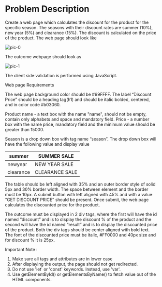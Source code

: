 # Problem Description

Create a web page which calculates the discount for the product for the specific season. The seasons with their discount rates are summer (10%), new year (5%) and clearance (15%). The discount is calculated on the price of the product. The web page should look like

![pic-0](//Web/gitignore/ReferenceImages/HTML/samplescreen.jpg)

The outcome webpage should look as

![pic-1](//Web/gitignore/ReferenceImages/HTML/discountoutput.png)

The client side validation is performed using JavaScript.

Web page Requirements

The web page background color should be #99FFFF. The label “Discount Price” should be a heading tag(h1) and should be italic bolded, centered, and in color code #b03060.

Product name - a text box with the name "name", should not be empty, contain only alphabets and space and mandatory field.
Price - a number box with the name price, mandatory field and the minimum value should be greater than 15000.

Season is a drop down box with tag name “season”. The drop down box will have the following value and display value

|             summer      |           SUMMER SALE   |
|-------------------------|-------------------------|
|         newyear         |           NEW YEAR SALE |
|        clearance        |           CLEARANCE SALE|

The table should be left aligned with 35% and an outer border style of solid 5px and 30% border width. The space between element and the border must be 10px.
A submit button with left aligned with 45% and with a value “GET DISCOUNT PRICE” should be present. Once submit, the web page calculates the discounted price for the product.

The outcome must be displayed in 2 div tags, where the first will have the id named “discount” and is to display the discount % of the product and the second will have the id named “result” and is to display the discounted price of the product. Both the div tags should be center aligned with bold text. The font of the discounted price must be italic, #FF0000 and 40px size and for discount % it is 25px.

Important Note :

1. Make sure all tags and attributes are in lower case
2. After displaying the output, the page should not get redirected.
3. Do not use 'let' or 'const' keywords. Instead, use 'var'.
4. Use getElementById() or getElementsByName() to fetch value out of the HTML components.
